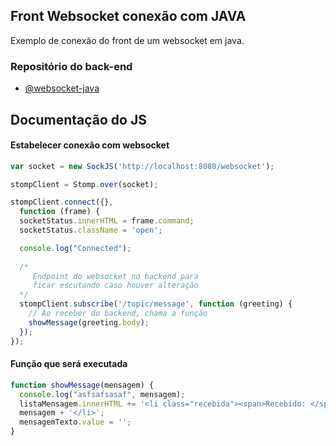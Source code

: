 ## Front Websocket conexão com JAVA
Exemplo de conexão do front de um websocket em java.

### Repositório do back-end

- [@websocket-java](https://github.com/reisrb/websocket-java)

## Documentação do JS

#### Estabelecer conexão com websocket

```javascript
var socket = new SockJS('http://localhost:8080/websocket');

stompClient = Stomp.over(socket);

stompClient.connect({},
  function (frame) {
  socketStatus.innerHTML = frame.command;
  socketStatus.className = 'open';

  console.log("Connected");
      
  /* 
     Endpoint do websocket no backend para 
     ficar escutando caso houver alteração
  */
  stompClient.subscribe('/topic/message', function (greeting) {
    // Ao receber do backend, chama a função
    showMessage(greeting.body);
  });
});
```


#### Função que será executada

```javascript
function showMessage(mensagem) {
  console.log("asfsafsasaf", mensagem);
  listaMensagem.innerHTML += '<li class="recebida"><span>Recebido: </span>' + 
  mensagem + '</li>';
  mensagemTexto.value = '';
}
```
